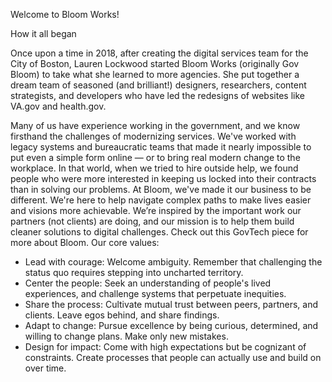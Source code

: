 Welcome to Bloom Works!

How it all began

Once upon a time in 2018, after creating the digital services team for the City of Boston, Lauren Lockwood  started Bloom Works (originally Gov Bloom) to take what she learned to more agencies. She put together a dream team of seasoned (and brilliant!) designers, researchers, content strategists, and developers who have led the redesigns of websites like VA.gov and health.gov.

Many of us have experience working in the government, and we know firsthand the challenges of modernizing services. We've worked with legacy systems and bureaucratic teams that made it nearly impossible to put even a simple form online — or to bring real modern change to the workplace. In that world, when we tried to hire outside help, we found people who were more interested in keeping us locked into their contracts than in solving our problems.
At Bloom, we've made it our business to be different. We're here to help navigate complex paths to make lives easier and visions more achievable. We’re inspired by the important work our partners (not clients) are doing, and our mission is to help them build cleaner solutions to digital challenges.
Check out this GovTech piece for more about Bloom.
Our core values:
* Lead with courage: Welcome ambiguity. Remember that challenging the status quo requires stepping into uncharted territory.
* Center the people: Seek an understanding of people's lived experiences, and challenge systems that perpetuate inequities.
* Share the process: Cultivate mutual trust between peers, partners, and clients. Leave egos behind, and share findings.
* Adapt to change: Pursue excellence by being curious, determined, and willing to change plans. Make only new mistakes.
* Design for impact: Come with high expectations but be cognizant of constraints. Create processes that people can actually use and build on over time.
